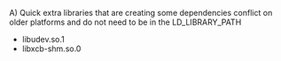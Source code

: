 
A) Quick extra libraries that are creating some dependencies conflict on older platforms and do not need to be in the LD_LIBRARY_PATH

- libudev.so.1
- libxcb-shm.so.0
